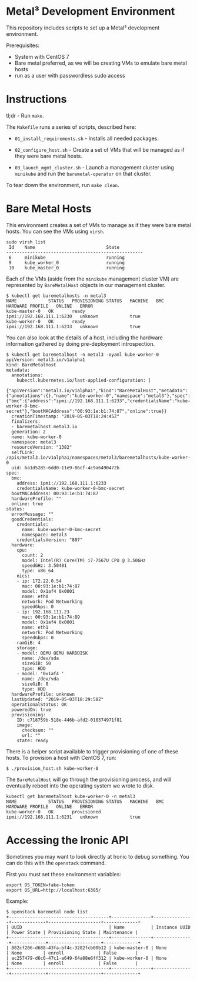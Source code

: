 Metal³ Development Environment
==============================

This repository includes scripts to set up a Metal³ development environment.

Prerequisites:
 * System with CentOS 7
 * Bare metal preferred, as we will be creating VMs to emulate bare metal hosts
 * run as a user with passwordless sudo access

# Instructions

tl;dr - Run `make`.

The `Makefile` runs a series of scripts, described here:

* `01_install_requirements.sh` - Installs all needed packages.

* `02_configure_host.sh` - Create a set of VMs that will be managed as if they
  were bare metal hosts.

* `03_launch_mgmt_cluster.sh` - Launch a management cluster using `minikube` and
  run the `baremetal-operator` on that cluster.

To tear down the environment, run `make clean`.

# Bare Metal Hosts

This environment creates a set of VMs to manage as if they were bare metal
hosts.  You can see the VMs using `virsh`.

```
sudo virsh list
 Id    Name                           State
----------------------------------------------------
 6     minikube                       running
 9     kube_worker_0                  running
 10    kube_master_0                  running
```

Each of the VMs (aside from the `minikube` management cluster VM) are
represented by `BareMetalHost` objects in our management cluster.

```
$ kubectl get baremetalhosts -n metal3
NAME            STATUS   PROVISIONING STATUS   MACHINE   BMC                         HARDWARE PROFILE   ONLINE   ERROR
kube-master-0   OK       ready                           ipmi://192.168.111.1:6230   unknown            true     
kube-worker-0   OK       ready                           ipmi://192.168.111.1:6233   unknown            true     
```

You can also look at the details of a host, including the hardware information
gathered by doing pre-deployment introspection.

```
$ kubectl get baremetalhost -n metal3 -oyaml kube-worker-0
apiVersion: metal3.io/v1alpha1
kind: BareMetalHost
metadata:
  annotations:
    kubectl.kubernetes.io/last-applied-configuration: |
      {"apiVersion":"metal3.io/v1alpha1","kind":"BareMetalHost","metadata":{"annotations":{},"name":"kube-worker-0","namespace":"metal3"},"spec":{"bmc":{"address":"ipmi://192.168.111.1:6233","credentialsName":"kube-worker-0-bmc-secret"},"bootMACAddress":"00:93:1e:b1:74:87","online":true}}
  creationTimestamp: "2019-05-03T18:24:45Z"
  finalizers:
  - baremetalhost.metal3.io
  generation: 2
  name: kube-worker-0
  namespace: metal3
  resourceVersion: "1382"
  selfLink: /apis/metal3.io/v1alpha1/namespaces/metal3/baremetalhosts/kube-worker-0
  uid: ba1d5285-6dd0-11e9-86cf-4c9a6490472b
spec:
  bmc:
    address: ipmi://192.168.111.1:6233
    credentialsName: kube-worker-0-bmc-secret
  bootMACAddress: 00:93:1e:b1:74:87
  hardwareProfile: ""
  online: true
status:
  errorMessage: ""
  goodCredentials:
    credentials:
      name: kube-worker-0-bmc-secret
      namespace: metal3
    credentialsVersion: "807"
  hardware:
    cpu:
      count: 2
      model: Intel(R) Core(TM) i7-7567U CPU @ 3.50GHz
      speedGHz: 3.50401
      type: x86_64
    nics:
    - ip: 172.22.0.54
      mac: 00:93:1e:b1:74:87
      model: 0x1af4 0x0001
      name: eth0
      network: Pod Networking
      speedGbps: 0
    - ip: 192.168.111.23
      mac: 00:93:1e:b1:74:89
      model: 0x1af4 0x0001
      name: eth1
      network: Pod Networking
      speedGbps: 0
    ramGiB: 4
    storage:
    - model: QEMU QEMU HARDDISK
      name: /dev/sda
      sizeGiB: 50
      type: HDD
    - model: '0x1af4 '
      name: /dev/vda
      sizeGiB: 8
      type: HDD
  hardwareProfile: unknown
  lastUpdated: "2019-05-03T18:29:58Z"
  operationalStatus: OK
  poweredOn: true
  provisioning:
    ID: c718759b-518e-446b-afd2-010374971f81
    image:
      checksum: ""
      url: ""
    state: ready
```

There is a helper script available to trigger provisioning of one of these
hosts.  To provision a host with CentOS 7, run:

```
$ ./provision_host.sh kube-worker-0
```

The `BareMetalHost` will go through the provisioning process, and will
eventually reboot into the operating system we wrote to disk.

```
kubectl get baremetalhost kube-worker-0 -n metal3
NAME            STATUS   PROVISIONING STATUS   MACHINE   BMC                         HARDWARE PROFILE   ONLINE   ERROR
kube-worker-0   OK       provisioned                     ipmi://192.168.111.1:6231   unknown            true     
```

# Accessing the Ironic API

Sometimes you may want to look directly at Ironic to debug something.  You can
do this with the `openstack` command.

First you must set these environment variables:

```
export OS_TOKEN=fake-token
export OS_URL=http://localhost:6385/
```

Example:

```
$ openstack baremetal node list
+--------------------------------------+---------------+---------------+-------------+--------------------+-------------+
| UUID                                 | Name          | Instance UUID | Power State | Provisioning State | Maintenance |
+--------------------------------------+---------------+---------------+-------------+--------------------+-------------+
| 882cf206-d688-43fa-bf4c-3282fcb00b12 | kube-master-0 | None          | None        | enroll             | False       |
| ac257479-d6c6-47c1-a649-64a88e6ff312 | kube-worker-0 | None          | None        | enroll             | False       |
+--------------------------------------+---------------+---------------+-------------+--------------------+-------------+
```
